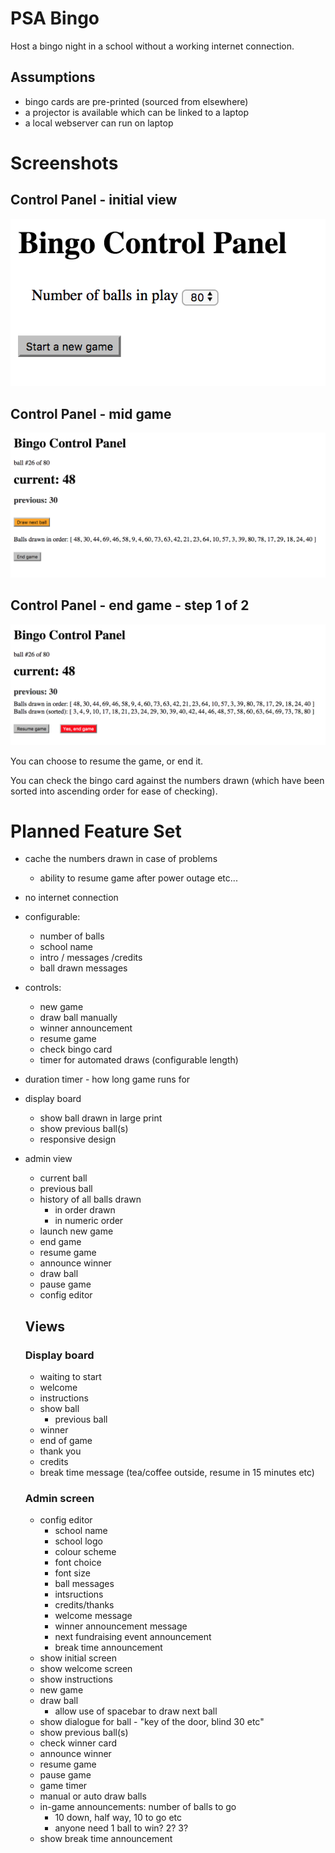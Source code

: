 # PSA Bingo

Host a bingo night in a school without a working internet connection.

## Assumptions

* bingo cards are pre-printed (sourced from elsewhere)
* a projector is available which can be linked to a laptop
* a local webserver can run on laptop

# Screenshots

## Control Panel - initial view

![control panel:initial view](docs/images/initial_control_panel_view.png)

## Control Panel - mid game

![control panel:mid game](docs/images/mid_game.png)

## Control Panel - end game - step 1 of 2

![control panel:end_game_step_1_of_2](docs/images/end_game_step_1.png)

You can choose to resume the game, or end it.

You can check the bingo card against the numbers drawn (which have been sorted into ascending order for ease of checking).

# Planned Feature Set

* cache the numbers drawn in case of problems
  * ability to resume game after power outage etc...
* no internet connection
* configurable:
  * number of balls
  * school name
  * intro / messages /credits
  * ball drawn messages
* controls:
  * new game
  * draw ball manually
  * winner announcement
  * resume game
  * check bingo card
  * timer for automated draws (configurable length)
* duration timer - how long game runs for
* display board
  * show ball drawn in large print
  * show previous ball(s)
  * responsive design
* admin view
  * current ball
  * previous ball
  * history of all balls drawn
    * in order drawn
    * in numeric order
  * launch new game
  * end game
  * resume game
  * announce winner
  * draw ball
  * pause game
  * config editor
  
  ## Views
  
  ### Display board
  
  * waiting to start
  * welcome
  * instructions
  * show ball
    * previous ball
  * winner
  * end of game
  * thank you
  * credits
  * break time message (tea/coffee outside, resume in 15 minutes etc)

  ### Admin screen
  
  * config editor
    * school name
    * school logo
    * colour scheme
    * font choice
    * font size
    * ball messages
    * intsructions
    * credits/thanks
    * welcome message
    * winner announcement message
    * next fundraising event announcement
    * break time announcement
  * show initial screen
  * show welcome screen
  * show instructions
  * new game
  * draw ball
    * allow use of spacebar to draw next ball
  * show dialogue for ball - "key of the door, blind 30 etc"
  * show previous ball(s)
  * check winner card
  * announce winner
  * resume game
  * pause game
  * game timer
  * manual or auto draw balls
  * in-game announcements: number of balls to go
    * 10 down, half way, 10 to go etc
    * anyone need 1 ball to win? 2? 3?
  * show break time announcement
